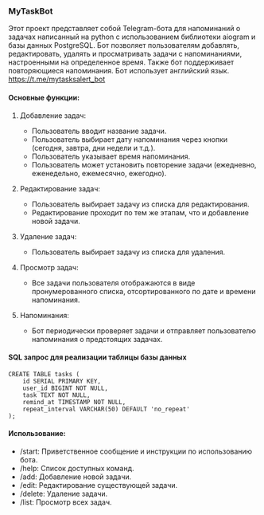 ### MyTaskBot
Этот проект представляет собой Telegram-бота для напоминаний о задачах написанный на python с использованием библиотеки aiogram и базы данных PostgreSQL. Бот позволяет пользователям добавлять, редактировать, удалять и просматривать задачи с напоминаниями, настроенными на определенное время. Также бот поддерживает повторяющиеся напоминания. Бот использует английский язык.
https://t.me/mytasksalert_bot

#### Основные функции:
1. Добавление задач:
    - Пользователь вводит название задачи.
    - Пользователь выбирает дату напоминания через кнопки (сегодня, завтра, дни недели и т.д.).
    - Пользователь указывает время напоминания.
    - Пользователь может установить повторение задачи (ежедневно, еженедельно, ежемесячно, ежегодно).

2. Редактирование задач:
    - Пользователь выбирает задачу из списка для редактирования.
    - Редактирование проходит по тем же этапам, что и добавление новой задачи.

3. Удаление задач:
    - Пользователь выбирает задачу из списка для удаления.

4. Просмотр задач:
    - Все задачи пользователя отображаются в виде пронумерованного списка, отсортированного по дате и времени напоминания.

5. Напоминания:
    - Бот периодически проверяет задачи и отправляет пользователю напоминания о предстоящих задачах.
  
#### SQL запрос для реализации таблицы базы данных
```
CREATE TABLE tasks (
    id SERIAL PRIMARY KEY,
    user_id BIGINT NOT NULL,
    task TEXT NOT NULL,
    remind_at TIMESTAMP NOT NULL,
    repeat_interval VARCHAR(50) DEFAULT 'no_repeat'
);
```

#### Использование:

- /start: Приветственное сообщение и инструкции по использованию бота.
- /help: Список доступных команд.
- /add: Добавление новой задачи.
- /edit: Редактирование существующей задачи.
- /delete: Удаление задачи.
- /list: Просмотр всех задач.

